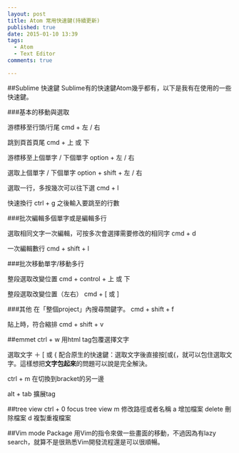 ```yaml
---
layout: post
title: Atom 常用快速鍵(持續更新)
published: true
date: 2015-01-10 13:39
tags:
  - Atom
  - Text Editor
comments: true

---
```

##Sublime 快速鍵
Sublime有的快速鍵Atom幾乎都有，以下是我有在使用的一些快速鍵。

###基本的移動與選取

游標移至行頭/行尾
cmd + 左 / 右

跳到頁首頁尾
cmd + 上 或 下

游標移至上個單字 / 下個單字
option + 左 / 右

選取上個單字 / 下個單字
option + shift + 左 / 右

選取一行，多按幾次可以往下選
cmd + l

快速換行
ctrl + g 之後輸入要跳至的行數

###批次編輯多個單字或是編輯多行

選取相同文字一次編輯，可按多次會選擇需要修改的相同字
cmd + d

一次編輯數行
cmd + shift + l

###批次移動單字/移動多行

整段選取改變位置
cmd + control + 上 或 下

整段選取改變位置（左右）
cmd + [ 或 ]

###其他
在「整個project」內搜尋關鍵字。
cmd + shift + f

貼上時，符合縮排
cmd + shift + v

##emmet
ctrl + w 用html tag包覆選擇文字

選取文字 ＋ [ 或 {
配合原生的快速鍵：選取文字後直接按[或{，就可以包住選取文字。這樣想把**文字包起來**的問題可以說是完全解決。

ctrl + m
在切換到bracket的另一邊

alt + tab
擴展tag


##tree view
ctrl + 0 focus tree view
m 修改路徑或者名稱
a 增加檔案
delete 刪除檔案
d 複製重複檔案

##Vim mode Package
用Vim的指令來做一些畫面的移動，不過因為有lazy search，就算不是很熟悉Vim開發流程還是可以很順暢。